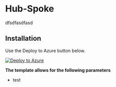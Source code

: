 # Hub-Spoke

dfsdfasdfasd


## Installation

Use the Deploy to Azure button below. 

[![Deploy to Azure](https://aka.ms/deploytoazurebutton)](https://portal.azure.com/#create/Microsoft.Template/uri/https%3A%2F%2Fraw.githubusercontent.com%2FBorg-GitHub%2FHub-Spoke%2Fmain%2FTemplates%2Ftemplate.json)

**The template allows for the following parameters**
* test
